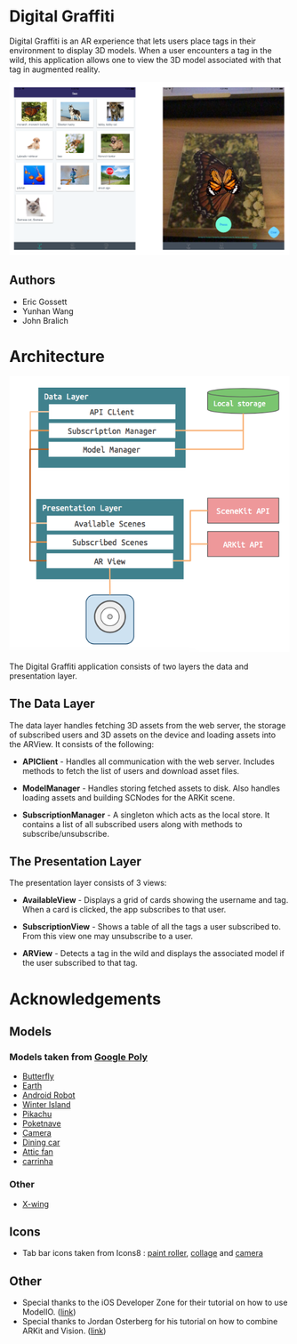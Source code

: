 #  Digital Graffiti

Digital Graffiti is an AR experience that lets users place tags in their environment to display 3D models. When a user encounters a tag in the wild, this application allows one to view the 3D model associated with that tag in augmented reality.

![](readme_images/app.png)

## Authors
 - Eric Gossett
 - Yunhan Wang
 - John Bralich

# Architecture

![](readme_images/architecture.png)

The Digital Graffiti application consists of two layers the data and presentation layer.

## The Data Layer

The data layer handles fetching 3D assets from the web server, the storage of subscribed users and 3D assets on the device and loading assets into the ARView. It consists of the following:

- **APIClient** - Handles all communication with the web server. Includes methods to fetch the list of users and download asset files.

- **ModelManager** - Handles storing fetched assets to disk. Also handles loading assets and building SCNodes for the ARKit scene.

- **SubscriptionManager** - A singleton which acts as the local store. It contains a list of all subscribed users along with methods to subscribe/unsubscribe.


## The Presentation Layer

The presentation layer consists of 3 views:

- **AvailableView** - Displays a grid of cards showing the username and tag. When a card is clicked, the app subscribes to that user.

- **SubscriptionView** - Shows a table of all the tags a user subscribed to. From this view one may unsubscribe to a user. 

- **ARView** - Detects a tag in the wild and displays the associated model if the user subscribed to that tag.

# Acknowledgements

## Models

### Models taken from [Google Poly](https://poly.google.com/)

- [Butterfly](https://poly.google.com/view/e9NAQQrCbLu)
- [Earth](https://poly.google.com/view/0nEWYSdUqRq)
- [Android Robot](https://poly.google.com/view/9-bJ2cXrk8S)
- [Winter Island](https://poly.google.com/view/1a1z56n7u67)
- [Pikachu](https://poly.google.com/view/b8_ebRSSWFL)
- [Poketnave](https://poly.google.com/view/aOjoTXh5_eV)
- [Camera](https://poly.google.com/view/45rPLG4AL5W)
- [Dining car](https://poly.google.com/view/5teci4b6krG)
- [Attic fan](https://poly.google.com/view/3QSUtV4btiN)
- [carrinha](https://poly.google.com/view/0dBpFDxQOmu)


### Other
- [X-wing](https://github.com/iosdevzone/GettingStartedWithModelIO/tree/master/ModelIOApp/ModelIOApp)


## Icons

- Tab bar icons taken from Icons8 : [paint roller](https://icons8.com/icon/2021/paint-roller), [collage](https://icons8.com/icon/19297/collage) and [camera](https://icons8.com/icon/5376/camera)

## Other

- Special thanks to the iOS Developer Zone for their tutorial on how to use ModelIO. ([link](http://iosdeveloperzone.com/2016/05/10/getting-started-with-modelio/))
- Special thanks to Jordan Osterberg for his tutorial on how to combine ARKit and Vision. ([link](https://dev.to/osterbergjordan/arkit--vision-an-intriguing-combination))
